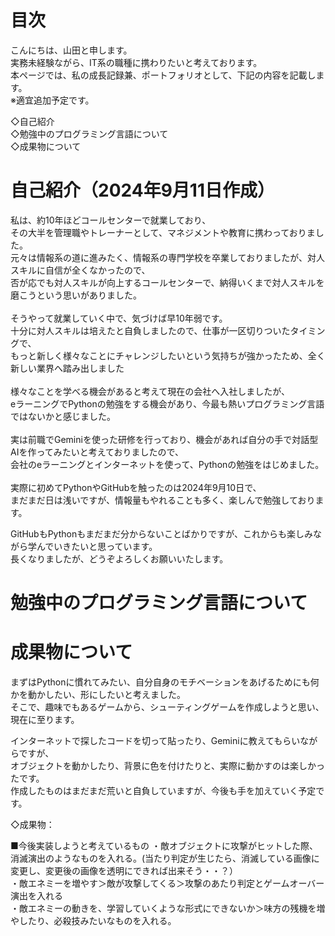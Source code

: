 
# 目次

こんにちは、山田と申します。<br>
実務未経験ながら、IT系の職種に携わりたいと考えております。<br>
本ページでは、私の成長記録兼、ポートフォリオとして、下記の内容を記載します。<br>
※適宜追加予定です。

◇自己紹介<br>
◇勉強中のプログラミング言語について<br>
◇成果物について<br>

# 自己紹介（2024年9月11日作成）
私は、約10年ほどコールセンターで就業しており、<br>
その大半を管理職やトレーナーとして、マネジメントや教育に携わっておりました。<br>
元々は情報系の道に進みたく、情報系の専門学校を卒業しておりましたが、対人スキルに自信が全くなかったので、<br>
否が応でも対人スキルが向上するコールセンターで、納得いくまで対人スキルを磨こうという思いがありました。<br>
<br>
そうやって就業していく中で、気づけば早10年弱です。<br>
十分に対人スキルは培えたと自負しましたので、仕事が一区切りついたタイミングで、<br>
もっと新しく様々なことにチャレンジしたいという気持ちが強かったため、全く新しい業界へ踏み出しました<br>
<br>
様々なことを学べる機会があると考えて現在の会社へ入社しましたが、<br>
eラーニングでPythonの勉強をする機会があり、今最も熱いプログラミング言語ではないかと感じました。<br>
<br>
実は前職でGeminiを使った研修を行っており、機会があれば自分の手で対話型AIを作ってみたいと考えておりましたので、<br>
会社のeラーニングとインターネットを使って、Pythonの勉強をはじめました。<br>
<br>
実際に初めてPythonやGitHubを触ったのは2024年9月10日で、<br>
まだまだ日は浅いですが、情報量もやれることも多く、楽しんで勉強しております。<br>

GitHubもPythonもまだまだ分からないことばかりですが、これからも楽しみながら学んでいきたいと思っています。<br>
長くなりましたが、どうぞよろしくお願いいたします。

# 勉強中のプログラミング言語について



# 成果物について

まずはPythonに慣れてみたい、自分自身のモチベーションをあげるためにも何かを動かしたい、形にしたいと考えました。<br>
そこで、趣味でもあるゲームから、シューティングゲームを作成しようと思い、現在に至ります。<br>

インターネットで探したコードを切って貼ったり、Geminiに教えてもらいながらですが、<br>
オブジェクトを動かしたり、背景に色を付けたりと、実際に動かすのは楽しかったです。<br>
作成したものはまだまだ荒いと自負していますが、今後も手を加えていく予定です。<br>

◇成果物：

■今後実装しようと考えているもの
・敵オブジェクトに攻撃がヒットした際、消滅演出のようなものを入れる。(当たり判定が生じたら、消滅している画像に変更し、変更後の画像を透明にできれば出来そう・・？）<br>
・敵エネミーを増やす＞敵が攻撃してくる＞攻撃のあたり判定とゲームオーバー演出を入れる<br>
・敵エネミーの動きを、学習していくような形式にできないか＞味方の残機を増やしたり、必殺技みたいなものを入れる。<br>







